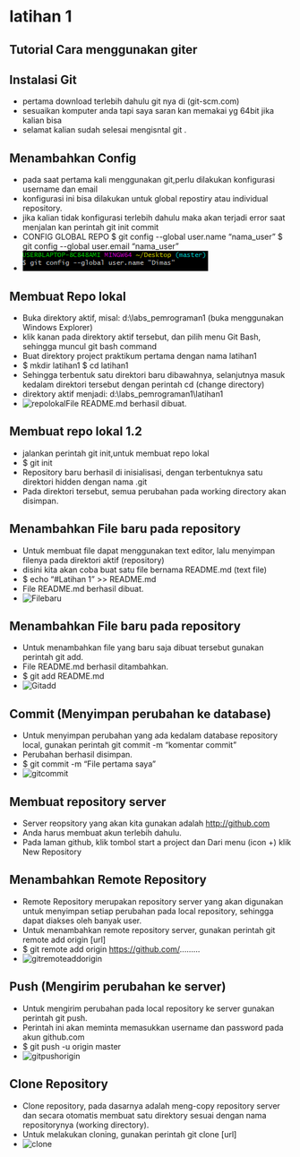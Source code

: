 ﻿# latihan 1
## Tutorial Cara menggunakan giter
## Instalasi Git
- pertama download terlebih dahulu git nya di (git-scm.com)
- sesuaikan komputer anda tapi saya saran kan memakai yg 64bit jika kalian bisa
- selamat kalian sudah selesai mengisntal git .

## Menambahkan Config
- pada saat pertama kali menggunakan git,perlu dilakukan konfigurasi username dan email
- konfigurasi ini bisa dilakukan untuk global repostiry atau individual repository.
- jika kalian tidak konfigurasi terlebih dahulu maka akan terjadi error saat menjalan kan perintah git init commit 
- CONFIG GLOBAL REPO
$ git config --global user.name “nama_user”
$ git config --global user.email “nama_user”
- ![Gitconfig](https://github.com/dimashst777/latihan1/blob/master/gambar1/Untitled%201.png)
## Membuat Repo lokal
- Buka direktory aktif, misal: d:\labs_pemrograman1 (buka menggunakan Windows Explorer) 
- klik kanan pada direktory aktif tersebut, dan pilih menu Git Bash, sehingga muncul git bash command
- Buat direktory project praktikum pertama dengan nama latihan1
- $ mkdir latihan1 $ cd latihan1
- Sehingga terbentuk satu direktori baru dibawahnya, selanjutnya masuk kedalam direktori tersebut dengan perintah cd (change directory)
- direktory aktif menjadi: d:\labs_pemrograman1\latihan1
- ![repolokal](C:/Users/user/Desktop/New%20folder/Capture12.PNG)File README.md berhasil dibuat. 

## Membuat repo lokal 1.2
- jalankan perintah git init,untuk membuat repo lokal
- $ git init
- Repository baru berhasil di inisialisasi, dengan terbentuknya satu direktori hidden dengan nama .git 
- Pada direktori tersebut, semua perubahan pada working directory akan disimpan.

## Menambahkan File baru pada repository
- Untuk membuat file dapat menggunakan text editor, lalu menyimpan filenya pada direktori aktif (repository) 
- disini kita akan coba buat satu file bernama README.md (text file)
- $ echo “#Latihan 1” >> README.md
- File README.md berhasil dibuat. 
- ![Filebaru](C:/Users/user/Desktop/New%20folder/Capture13.PNG)

## Menambahkan File baru pada repository
- Untuk menambahkan file yang baru saja dibuat tersebut gunakan perintah git add.
- File README.md berhasil ditambahkan. 
- $ git add README.md
- ![Gitadd](C:/Users/user/Desktop/New%20folder/Capture3.PNG)

## Commit (Menyimpan perubahan ke database)
- Untuk menyimpan perubahan yang ada kedalam database repository local, gunakan perintah git commit -m “komentar commit”
- Perubahan berhasil disimpan.
- $ git commit -m “File pertama saya”
- ![gitcommit](C:/Users/user/Desktop/New%20folder/Capture4.PNG)
## Membuat repository server
- Server reopsitory yang akan kita gunakan adalah http://github.com 
- Anda harus membuat akun terlebih dahulu. 
- Pada laman github, klik tombol start a project dan Dari menu (icon +) klik New Repository
## Menambahkan Remote Repository
- Remote Repository merupakan repository server yang akan digunakan untuk menyimpan setiap perubahan pada local repository, sehingga dapat diakses oleh banyak user. 
- Untuk menambahkan remote repository server, gunakan perintah git remote add origin [url]
- $ git remote add origin https://github.com/.........
- ![gitremoteaddorigin](C:/Users/user/Desktop/New%20folder/Capture6.PNG)
## Push (Mengirim perubahan ke server)
- Untuk mengirim perubahan pada local repository ke server gunakan perintah git push.
- Perintah ini akan meminta memasukkan username dan password pada akun github.com
- $ git push -u origin master
- ![gitpushorigin](C:/Users/user/Desktop/New%20folder/Capture7.PNG)
## Clone Repository
- Clone repository, pada dasarnya adalah meng-copy repository server dan secara otomatis membuat satu direktory sesuai dengan nama repositorynya (working directory).
- Untuk melakukan cloning, gunakan perintah git clone [url]
- ![clone](C:/Users/user/Desktop/New%20folder/Capture8.PNG)
